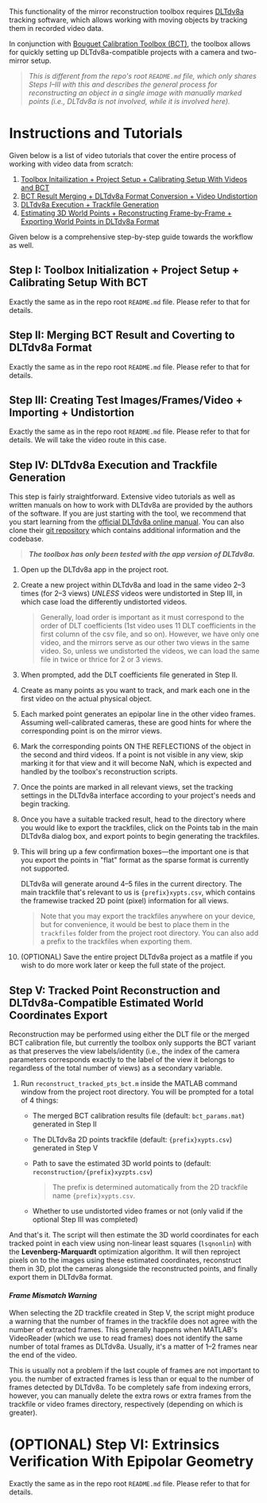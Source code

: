 This functionality of the mirror reconstruction toolbox requires [DLTdv8a](https://biomech.web.unc.edu/dltdv/) tracking software, which allows working with moving objects by tracking them in recorded video data.

In conjunction with [Bouguet Calibration Toolbox (BCT)](http://robots.stanford.edu/cs223b04/JeanYvesCalib/), the toolbox allows for quickly setting up DLTdv8a-compatible projects with a camera and two-mirror setup.

> *This is different from the repo's root `README.md` file, which only shares Steps I&ndash;III with this and describes the general process for reconstructing an object in a single image with manually marked points (i.e., DLTdv8a is not involved, while it is involved here).*

# **Instructions and Tutorials**
Given below is a list of video tutorials that cover the entire process of working with video data from scratch:

1. [Toolbox Initailization + Project Setup + Calibrating Setup With Videos and BCT](youtube.com)
2. [BCT Result Merging + DLTdv8a Format Conversion + Video Undistortion](youtube.com)
3. [DLTdv8a Execution + Trackfile Generation](youtube.com)
4. [Estimating 3D World Points + Reconstructing Frame-by-Frame + Exporting World Points in DLTdv8a Format](youtube.com)

Given below is a comprehensive step-by-step guide towards the workflow as well.

## **Step I: Toolbox Initialization + Project Setup + Calibrating Setup With BCT**

Exactly the same as in the repo root `README.md` file. Please refer to that for details.

## **Step II: Merging BCT Result and Coverting to DLTdv8a Format**

Exactly the same as in the repo root `README.md` file. Please refer to that for details.

## **Step III: Creating Test Images/Frames/Video + Importing + Undistortion**

Exactly the same as in the repo root `README.md` file. Please refer to that for details. We will take the video route in this case.

## **Step IV: DLTdv8a Execution and Trackfile Generation**

This step is fairly straightforward. Extensive video tutorials as well as written manuals on how to work with DLTdv8a are provided by the authors of the software. If you are just starting with the tool, we recommend that you start learning from the [official DLTdv8a online manual](https://biomech.web.unc.edu/dltdv8_manual/). You can also clone their [git repository](https://github.com/tlhedrick/dltdv) which contains additional information and the codebase.

> ***The toolbox has only been tested with the app version of DLTdv8a.***

1. Open up the DLTdv8a app in the project root.

2. Create a new project within DLTdv8a and load in the same video 2&ndash;3 times (for 2&ndash;3 views) *UNLESS* videos were undistorted in Step III, in which case load the differently undistorted videos.

    > Generally, load order is important as it must correspond to the order of DLT coefficients (1st video uses 11 DLT coefficients in the first column of the csv file, and so on). However, we have only one video, and the mirrors serve as our other two views in the same video. So, unless we undistorted the videos, we can load the same file in twice or thrice for 2 or 3 views.

3. When prompted, add the DLT coefficients file generated in Step II.

4. Create as many points as you want to track, and mark each one in the first video on the actual physical object.

5. Each marked point generates an epipolar line in the other video frames. Assuming well-calibrated cameras, these are good hints for where the corresponding point is on the mirror views.

6. Mark the corresponding points ON THE REFLECTIONS of the object in the second and third videos. If a point is not visible in any view, skip marking it for that view and it will become NaN, which is expected and handled by the toolbox's reconstruction scripts.

7. Once the points are marked in all relevant views, set the tracking settings in the DLTdv8a interface according to your project's needs and begin tracking.

8. Once you have a suitable tracked result, head to the directory where you would like to export the trackfiles, click on the Points tab in the main DLTdv8a dialog box, and export points to begin generating the trackfiles.

9. This will bring up a few confirmation boxes&mdash;the important one is that you export the points in "flat" format as the sparse format is currently not supported.

    DLTdv8a will generate around 4&ndash;5 files in the current directory. The main trackfile that's relevant to us is `{prefix}xypts.csv`, which contains the framewise tracked 2D point (pixel) information for all views.

    > Note that you may export the trackfiles anywhere on your device, but for convenience, it would be best to place them in the `trackfiles` folder from the project root directory. You can also add a prefix to the trackfiles when exporting them.

10. (OPTIONAL) Save the entire project DLTdv8a project as a matfile if you wish to do more work later or keep the full state of the project.

## **Step V: Tracked Point Reconstruction and DLTdv8a-Compatible Estimated World Coordinates Export**

Reconstruction may be performed using either the DLT file or the merged BCT calibration file, but currently the toolbox only supports the BCT variant as that preserves the view labels/identity (i.e., the index of the camera parameters corresponds exactly to the label of the view it belongs to regardless of the total number of views) as a secondary variable.

1. Run `reconstruct_tracked_pts_bct.m` inside the MATLAB command window from the project root directory. You will be prompted for a total of 4 things:

    - The merged BCT calibration results file (default: `bct_params.mat`) generated in Step II

    - The DLTdv8a 2D points trackfile (default: `{prefix}xypts.csv`) generated in Step V

    - Path to save the estimated 3D world points to (default: `reconstruction/{prefix}xyzpts.csv`)

        > The prefix is determined automatically from the 2D trackfile name `{prefix}xypts.csv`.

    - Whether to use undistorted video frames or not (only valid if the optional Step III was completed)

And that's it. The script will then estimate the 3D world coordinates for each tracked point in each view using non-linear least squares (`lsqnonlin`) with the **Levenberg-Marquardt** optimization algorithm. It will then reproject pixels on to the images using these estimated coordinates, reconstruct them in 3D, plot the cameras alongside the reconstructed points, and finally export them in DLTdv8a format.

#### ***Frame Mismatch Warning***

When selecting the 2D trackfile created in Step V, the script might produce a warning that the number of frames in the trackfile does not agree with the number of extracted frames. This generally happens when MATLAB's VideoReader (which we use to read frames) does not identify the same number of total frames as DLTdv8a. Usually, it's a matter of 1&ndash;2 frames near the end of the video.

This is usually not a problem if the last couple of frames are not important to you. the number of extracted frames is less than or equal to the number of frames detected by DLTdv8a. To be completely safe from indexing errors, however, you can manually delete the extra rows or extra frames from the trackfile or video frames directory, respectively (depending on which is greater).

# **(OPTIONAL) Step VI: Extrinsics Verification With Epipolar Geometry**
Exactly the same as in the repo root `README.md` file. Please refer to that for details.